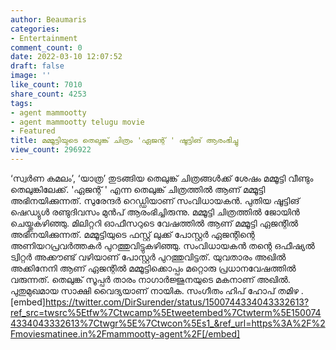 ```yaml
---
author: Beaumaris
categories:
- Entertainment
comment_count: 0
date: 2022-03-10 12:07:52
draft: false
image: ''
like_count: 7010
share_count: 4253
tags:
- agent mammootty
- agent mammootty telugu movie
- Featured
title: മമ്മൂട്ടിയുടെ തെലുങ്ക് ചിത്രം 'ഏജന്റ് ' ഷൂട്ടിങ് ആരംഭിച്ചു
view_count: 296922
---
```


‘സ്വർണ കമലം’, ‘യാത്ര’ തുടങ്ങിയ തെലുങ്ക് ചിത്രങ്ങൾക്ക് ശേഷം മമ്മൂട്ടി വീണ്ടും തെലുങ്കിലേക്ക്. 'ഏജന്റ് ' എന്ന തെലുങ്ക് ചിത്രത്തിൽ ആണ് മമ്മൂട്ടി അഭിനയിക്കുന്നത്. സുരേന്ദർ റെഡ്ഡിയാണ് സംവിധായകൻ. പുതിയ ഷൂട്ടിങ് ഷെഡ്യുൾ രണ്ടുദിവസം മുൻപ് ആരംഭിച്ചിരുന്നു. മമ്മൂട്ടി ചിത്രത്തിൽ ജോയിൻ ചെയ്തുകഴിഞ്ഞു. മിലിറ്ററി ഓഫീസറുടെ വേഷത്തിൽ ആണ് മമ്മൂട്ടി ഏജന്റിൽ അഭിനയിക്കുന്നത്. മമ്മൂട്ടിയുടെ ഫസ്റ്റ് ലുക്ക് പോസ്റ്റർ ഏജന്റിന്റെ അണിയറപ്രവർത്തകർ പുറത്തുവിട്ടുകഴിഞ്ഞു. സംവിധായകൻ തന്റെ ഒഫീഷ്യൽ ട്വിറ്റർ അക്കൗണ്ട് വഴിയാണ് പോസ്റ്റർ പുറത്തുവിട്ടത്. യുവതാരം അഖിൽ അക്കിനേനി ആണ് ഏജന്റിൽ മമ്മൂട്ടിക്കൊപ്പം മറ്റൊരു പ്രധാനവേഷത്തിൽ വരുന്നത്. തെലുങ്ക് സൂപ്പർ താരം നാഗാർജ്ജുനയുടെ മകനാണ് അഖിൽ. പുതുമുഖമായ സാക്ഷി വൈദ്യയാണ്‌ നായിക. സംഗീതം ഹിപ് ഹോപ് തമിഴ . [embed]https://twitter.com/DirSurender/status/1500744334043332613?ref_src=twsrc%5Etfw%7Ctwcamp%5Etweetembed%7Ctwterm%5E1500744334043332613%7Ctwgr%5E%7Ctwcon%5Es1_&ref_url=https%3A%2F%2Fmoviesmatinee.in%2Fmammootty-agent%2F[/embed]